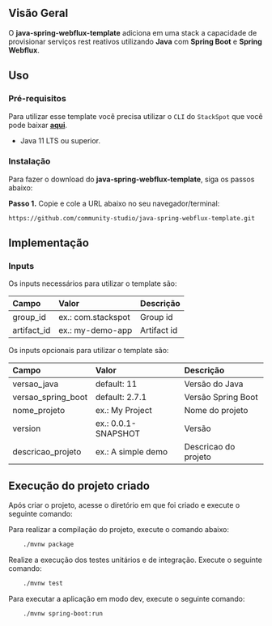 ## **Visão Geral**

O **java-spring-webflux-template** adiciona em uma stack a capacidade de provisionar serviços rest reativos utilizando **Java** com **Spring Boot** e **Spring Webflux**.


## **Uso**

### **Pré-requisitos**

Para utilizar esse template você precisa utilizar o `CLI` do `StackSpot` que você pode baixar [**aqui**](https://stackspot.com/).
- Java 11 LTS ou superior.


### **Instalação**
Para fazer o download do **java-spring-webflux-template**, siga os passos abaixo:

**Passo 1.** Copie e cole a URL abaixo no seu navegador/terminal:
```
https://github.com/community-studio/java-spring-webflux-template.git
```

## **Implementação**

### **Inputs**

Os inputs necessários para utilizar o template são:  

| **Campo** | **Valor** | **Descrição** |
| :--- | :--- | :--- |
| group_id| ex.: com.stackspot | Group id |
| artifact_id| ex.: my-demo-app | Artifact id |


Os inputs opcionais para utilizar o template são:

| **Campo** | **Valor** | **Descrição** |
| :--- | :--- | :--- |
| versao_java| default: 11 | Versão do Java  |
| versao_spring_boot| default: 2.7.1 | Versão Spring Boot  |
| nome_projeto| ex.: My Project | Nome do projeto |
| version | ex.: 0.0.1-SNAPSHOT | Versão |
| descricao_projeto | ex.: A simple demo | Descricao do projeto |


## Execução do projeto criado

Após criar o projeto, acesse o diretório em que foi criado e execute o seguinte comando:

Para realizar a compilação do projeto, execute o comando abaixo:

```bash
    ./mvnw package
```

Realize a execução dos testes unitários e de integração. Execute o seguinte comando:

```bash
    ./mvnw test
```

Para executar a aplicação em modo dev, execute o seguinte comando:

```bash
    ./mvnw spring-boot:run
```

